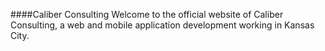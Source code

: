 ####Caliber Consulting
Welcome to the official website of Caliber Consulting, a web and mobile application development working in Kansas City.
